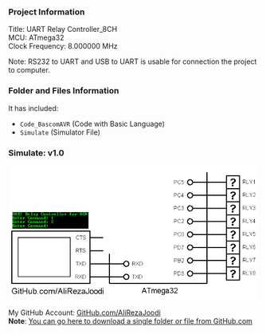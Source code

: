### Project Information
Title:               UART Relay Controller_8CH  
MCU:                 ATmega32  
Clock Frequency:     8.000000 MHz    

Note: RS232 to UART and USB to UART is usable for connection the project to computer.

### Folder and Files Information
It has included:
- `Code_BascomAVR` (Code with Basic Language)
- `Simulate` (Simulator File)

### Simulate: v1.0
![](Simulate/v1.0.png)

My GitHub Account: [GitHub.com/AliRezaJoodi](https://github.com/AliRezaJoodi)  
**Note**: [You can go here to download a single folder or file from GitHub.com](https://minhaskamal.github.io/DownGit/#/home)
